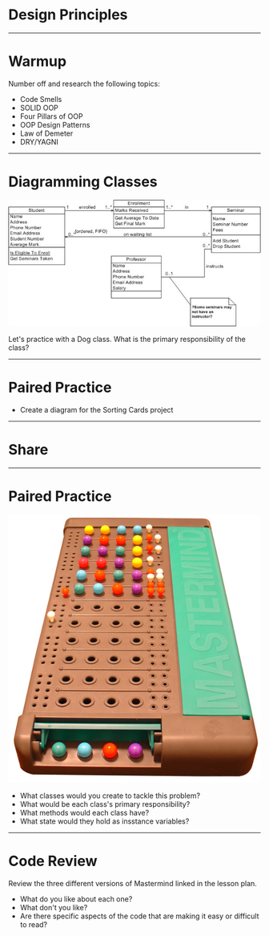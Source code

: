 # Design Principles

---

# Warmup

Number off and research the following topics:

* Code Smells
* SOLID OOP
* Four Pillars of OOP
* OOP Design Patterns
* Law of Demeter
* DRY/YAGNI

---

# Diagramming Classes

![inline](./assets/class_diagram.jpg)

Let's practice with a Dog class.
What is the primary responsibility of the class?

---

# Paired Practice

* Create a diagram for the Sorting Cards project

---

# Share

---

# Paired Practice

![inline](./assets/Mastermind.jpg)

* What classes would you create to tackle this problem?
* What would be each class's primary responsibility?
* What methods would each class have?
* What state would they hold as insstance variables?

---

# Code Review

Review the three different versions of Mastermind linked in the lesson plan.

* What do you like about each one?
* What don't you like?
* Are there specific aspects of the code that are making it easy or difficult to read?


